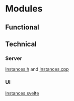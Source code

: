 # Modules

## Functional

## Technical

### Server

[Instances.h](https://github.com/MoonModules/MoonLight/blob/main/lib/framework/Instances.h) and [Instances.cpp](https://github.com/MoonModules/MoonLight/blob/main/lib/framework/Instances.cpp)

### UI

[Instances.svelte](https://github.com/MoonModules/MoonLight/blob/main/interface/src/routes/system/status/Instances.svelte)
